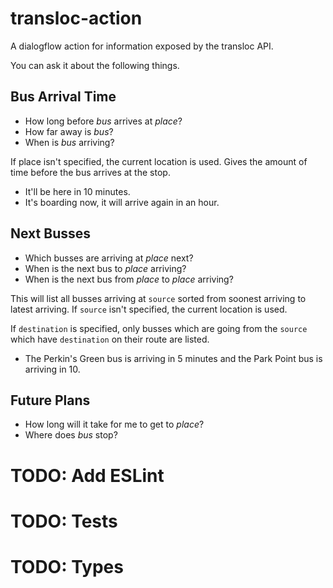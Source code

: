 # transloc-action

A dialogflow action for information exposed by the transloc API.

You can ask it about the following things.

## Bus Arrival Time

* How long before _bus_ arrives at _place_?
* How far away is _bus_?
* When is _bus_ arriving?

If place isn't specified, the current location is used. Gives the amount of time
before the bus arrives at the stop.

* It'll be here in 10 minutes.
* It's boarding now, it will arrive again in an hour.

## Next Busses

* Which busses are arriving at _place_ next?
* When is the next bus to _place_ arriving?
* When is the next bus from _place_ to _place_ arriving?

This will list all busses arriving at `source` sorted from soonest arriving to
latest arriving. If `source` isn't specified, the current location is used.

If `destination` is specified, only busses which are going from the `source`
which have `destination` on their route are listed.

* The Perkin's Green bus is arriving in 5 minutes and the Park Point bus is
  arriving in 10.

## Future Plans

* How long will it take for me to get to _place_?
* Where does _bus_ stop?

# TODO: Add ESLint

# TODO: Tests

# TODO: Types
